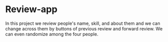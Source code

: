 # Review-app
In this project we review people's name, skill, and about them and we can change across them by buttons of previous review and forward review. We can even randomize among the four people.
